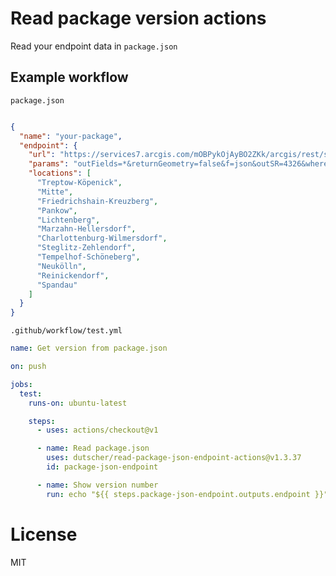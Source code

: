 # Read package version actions

Read your endpoint data in `package.json`

## Example workflow

`package.json`
```json

{
  "name": "your-package",
  "endpoint": {
    "url": "https://services7.arcgis.com/mOBPykOjAyBO2ZKk/arcgis/rest/services/RKI_Landkreisdaten/FeatureServer/0/query?",
    "params": "outFields=*&returnGeometry=false&f=json&outSR=4326&where=",
    "locations": [
      "Treptow-Köpenick",
      "Mitte",
      "Friedrichshain-Kreuzberg",
      "Pankow",
      "Lichtenberg",
      "Marzahn-Hellersdorf",
      "Charlottenburg-Wilmersdorf",
      "Steglitz-Zehlendorf",
      "Tempelhof-Schöneberg",
      "Neukölln",
      "Reinickendorf",
      "Spandau"
    ]
  }
}
```

`.github/workflow/test.yml`
```yml
name: Get version from package.json

on: push

jobs:
  test:
    runs-on: ubuntu-latest

    steps:
      - uses: actions/checkout@v1

      - name: Read package.json
        uses: dutscher/read-package-json-endpoint-actions@v1.3.37
        id: package-json-endpoint

      - name: Show version number
        run: echo "${{ steps.package-json-endpoint.outputs.endpoint }}"
```


# License

MIT

